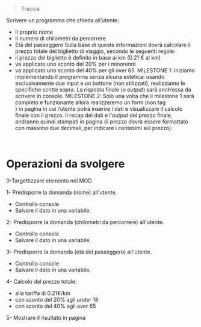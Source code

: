 > Traccia

Scrivere un programma che chieda all’utente:

- Il proprio nome
- Il numero di chilometri da percorrere
- Età del passeggero
  Sulla base di queste informazioni dovrà calcolare il prezzo totale del biglietto di viaggio, secondo le seguenti regole:
- il prezzo del biglietto è definito in base ai km (0.21 € al km)
- va applicato uno sconto del 20% per i minorenni
- va applicato uno sconto del 40% per gli over 65.
  MILESTONE 1:
  Iniziamo implementando il programma senza alcuna estetica: usando esclusivamente due input e un bottone (non stilizzati), realizziamo le specifiche scritte sopra. La risposta finale (o output) sarà anch’essa da scrivere in console.
  MILESTONE 2:
  Solo una volta che il milestone 1 sarà completo e funzionante allora realizzeremo un form (non tag <form>) in pagina in cui l’utente potrà inserire i dati e visualizzare il calcolo finale con il prezzo.
  Il recap dei dati e l'output del prezzo finale, andranno quindi stampati in pagina (il prezzo dovrà essere formattato con massimo due decimali, per indicare i centesimi sul prezzo).

<br>

# Operazioni da svolgere

0-Targettizzare elemento nel MOD

1- Predisporre la domanda (nome) all'utente.

- Controllo console
- Salvare il dato in una variabile.

2- Predisporre la domanda (chilometri da percorrere) all'utente.

- Controllo console
- Salvare il dato in una variabile.

3- Predisporre la domanda (età del passeggero) all'utente.

- Controllo console
- Salvare il dato in una variabile.

4- Calcolo del prezzo totale:

- alla tariffa di 0.21€/km
- con sconto del 20% agli under 18
- con sconto del 40% agli over 65

5- Mostrare il risultato in pagina
